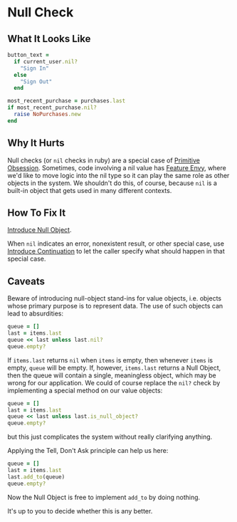 # Null Check

## What It Looks Like

```ruby
button_text =
  if current_user.nil?
    "Sign In"
  else
    "Sign Out"
  end
```

```ruby
most_recent_purchase = purchases.last
if most_recent_purchase.nil?
  raise NoPurchases.new
end
```

## Why It Hurts

Null checks (or `nil` checks in ruby) are a special case
of [Primitive Obsession](primitive-obsession.md). Sometimes,
code involving a nil value has [Feature
Envy](feature-envy.md), where we'd like to move logic into
the nil type so it can play the same role as other objects
in the system. We shouldn't do this, of course, because
`nil` is a built-in object that gets used in many different
contexts.

## How To Fix It

[Introduce Null
Object](../refactorings/introduce-null-object.md).

When `nil` indicates an error, nonexistent result, or other
special case, use [Introduce
Continuation](../refactorings/introduce-continuation.md) to
let the caller specify what should happen in that special
case.

## Caveats

Beware of introducing null-object stand-ins for value
objects, i.e. objects whose primary purpose is to represent
data. The use of such objects can lead to absurdities:

```ruby
queue = []
last = items.last
queue << last unless last.nil?
queue.empty?
```

If `items.last` returns `nil` when `items` is empty, then
whenever `items` is empty, `queue` will be empty. If,
however, `items.last` returns a Null Object, then the queue
will contain a single, meaningless object, which may be
wrong for our application. We could of course replace the
`nil?` check by implementing a special method on our value
objects:

```ruby
queue = []
last = items.last
queue << last unless last.is_null_object?
queue.empty?
```

but this just complicates the system without really
clarifying anything.

Applying the Tell, Don't Ask principle can help us here:

```ruby
queue = []
last = items.last
last.add_to(queue)
queue.empty?
```

Now the Null Object is free to implement `add_to` by doing
nothing.

It's up to you to decide whether this is any better.
